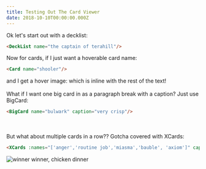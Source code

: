 ```yaml
---
title: Testing Out The Card Viewer
date: 2018-10-10T00:00:00.000Z
---
```

Ok let's start out with a decklist:

```html
<DeckList name="the captain of terahill"/>
```

<DeckList name="the captain of terahill"/>

Now for cards, if I just want a hoverable card name:

```html
<Card name="shooler"/>
```

and I get a hover image: <Card name="shooler"/> which is inline with the rest of the text!
<br/>
<br/>
What if I want one big card in as a paragraph break with a caption? Just use BigCard:

```html
<BigCard name="bulwark" caption="very crisp"/>
```

<BigCard name="bulwark" caption="very crisp"/>
<br/>
<br/>
But what about multiple cards in a row?? Gotcha covered with XCards:

```html
<XCards :names="['anger','routine job','miasma','bauble', 'axiom']" caption="wow those are some cards for sure"/>
```

<XCards :names="\\['anger','routine job','miasma','bauble', 'axiom']" caption="wow those are some cards for sure"/>

![winner winner, chicken dinner](/uploads/mgprimes.jpg "Gotcha!")
